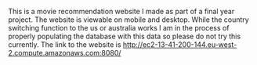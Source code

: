This is a movie recommendation website I made as part of a final year project. The website is viewable on mobile and desktop. While the country switching function to the us or australia works I am in the process of properly populating the database with this data so please do not try this currently. The link to the website is http://ec2-13-41-200-144.eu-west-2.compute.amazonaws.com:8080/
